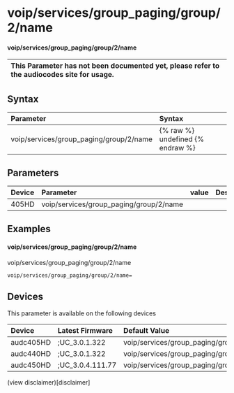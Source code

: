 ﻿---
description: voip/services/group_paging/group/2/name
search: false
---

# voip/services/group_paging/group/2/name

#### voip/services/group_paging/group/2/name


| This Parameter has not been documented yet, please refer to the audiocodes site for usage.  |
| :--- |

## Syntax
| Parameter | Syntax |
| :--- | :--- |
|voip/services/group_paging/group/2/name | {% raw %} undefined {% endraw %} |

## Parameters
|Device|Parameter|value|Description|
|:---|:---|:---|:---|
| 405HD | voip/services/group_paging/group/2/name |  |  |

## Examples
#### voip/services/group_paging/group/2/name

voip/services/group_paging/group/2/name

```
voip/services/group_paging/group/2/name=
```

## Devices
This parameter is available on the following devices

| Device | Latest Firmware | Default Value |
|:---|:---|:---|
| audc405HD | ;UC_3.0.1.322 | voip/services/group_paging/group/2/name= 
| audc440HD | ;UC_3.0.1.322 | voip/services/group_paging/group/2/name= 
| audc450HD | ;UC_3.0.4.111.77 | voip/services/group_paging/group/2/name= 

(view disclaimer)[disclaimer]
